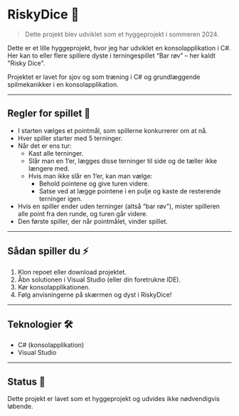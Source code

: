 # RiskyDice 🎲

> Dette projekt blev udviklet som et hyggeprojekt i sommeren 2024.

Dette er et lille hyggeprojekt, hvor jeg har udviklet en konsolapplikation i C#.  
Her kan to eller flere spillere dyste i terningespillet “Bar røv” – her kaldt "Risky Dice".  

Projektet er lavet for sjov og som træning i C# og grundlæggende spilmekanikker i en konsolapplikation.

---

## Regler for spillet 📜

- I starten vælges et pointmål, som spillerne konkurrerer om at nå.  
- Hver spiller starter med 5 terninger.  
- Når det er ens tur:  
  - Kast alle terninger.  
  - Slår man en 1’er, lægges disse terninger til side og de tæller ikke længere med.  
  - Hvis man ikke slår en 1’er, kan man vælge:  
    - Behold pointene og give turen videre.  
    - Satse ved at lægge pointene i en pulje og kaste de resterende terninger igen.  
- Hvis en spiller ender uden terninger (altså “bar røv”), mister spilleren alle point fra den runde, og turen går videre.  
- Den første spiller, der når pointmålet, vinder spillet.  

---

## Sådan spiller du ⚡

1. Klon repoet eller download projektet.  
2. Åbn solutionen i Visual Studio (eller din foretrukne IDE).  
3. Kør konsolapplikationen.  
4. Følg anvisningerne på skærmen og dyst i RiskyDice!

---

## Teknologier 🛠️

- C# (konsolapplikation)  
- Visual Studio  

---

## Status 📌

Dette projekt er lavet som et hyggeprojekt og udvides ikke nødvendigvis løbende.  
